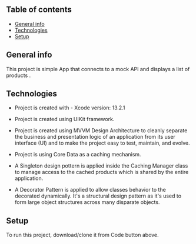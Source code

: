 ## Table of contents
* [General info](#general-info)
* [Technologies](#technologies)
* [Setup](#setup)

## General info
This project is simple App that connects to a mock API and displays a list of products .
	
## Technologies
* Project is created with - Xcode version: 13.2.1

* Project is created using UIKit framework.

* Project is created using MVVM Design Architecture to cleanly separate the business and presentation logic of an application from its user interface (UI) and to make the project easy to test, maintain, and evolve.

* Project is using Core Data as a caching mechanism.

* A Singleton design pottern is applied inside the Caching Manager class to manage access to the cached products which is shared by the entire application.
	
* A Decorator Pattern is applied to allow classes behavior to the decorated dynamically. It's a structural design pattern as it's used to form large object structures across many disparate objects.
## Setup
To run this project, download/clone it from Code button above.
